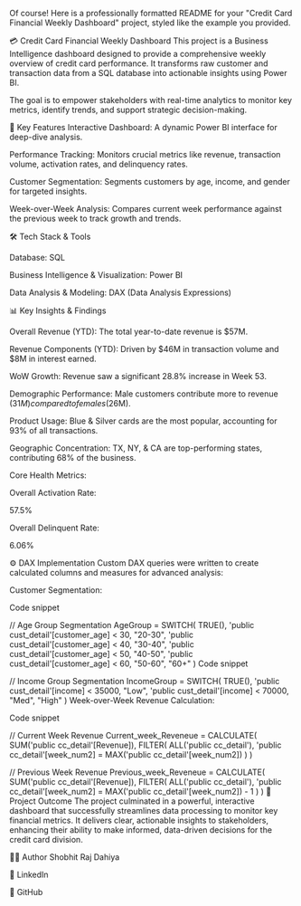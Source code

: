 Of course! Here is a professionally formatted README for your "Credit Card Financial Weekly Dashboard" project, styled like the example you provided.

💳 Credit Card Financial Weekly Dashboard
This project is a Business Intelligence dashboard designed to provide a comprehensive weekly overview of credit card performance. It transforms raw customer and transaction data from a SQL database into actionable insights using Power BI.

The goal is to empower stakeholders with real-time analytics to monitor key metrics, identify trends, and support strategic decision-making.

🚀 Key Features
Interactive Dashboard: A dynamic Power BI interface for deep-dive analysis.


Performance Tracking: Monitors crucial metrics like revenue, transaction volume, activation rates, and delinquency rates.



Customer Segmentation: Segments customers by age, income, and gender for targeted insights.




Week-over-Week Analysis: Compares current week performance against the previous week to track growth and trends.


🛠️ Tech Stack & Tools

Database: SQL 


Business Intelligence & Visualization: Power BI 


Data Analysis & Modeling: DAX (Data Analysis Expressions) 


📊 Key Insights & Findings

Overall Revenue (YTD): The total year-to-date revenue is $57M.


Revenue Components (YTD): Driven by $46M in transaction volume and $8M in interest earned.


WoW Growth: Revenue saw a significant 28.8% increase in Week 53.


Demographic Performance: Male customers contribute more to revenue ($31M) compared to females ($26M).


Product Usage: Blue & Silver cards are the most popular, accounting for 93% of all transactions.


Geographic Concentration: TX, NY, & CA are top-performing states, contributing 68% of the business.

Core Health Metrics:

Overall Activation Rate: 

57.5% 

Overall Delinquent Rate: 

6.06% 

⚙️ DAX Implementation
Custom DAX queries were written to create calculated columns and measures for advanced analysis:

Customer Segmentation:

Code snippet

// Age Group Segmentation
AgeGroup = SWITCH(
    TRUE(),
    'public cust_detail'[customer_age] < 30, "20-30",
    'public cust_detail'[customer_age] < 40, "30-40",
    'public cust_detail'[customer_age] < 50, "40-50",
    'public cust_detail'[customer_age] < 60, "50-60",
    "60+"
)
Code snippet

// Income Group Segmentation
IncomeGroup = SWITCH(
    TRUE(),
    'public cust_detail'[income] < 35000, "Low",
    'public cust_detail'[income] < 70000, "Med",
    "High"
)
Week-over-Week Revenue Calculation:

Code snippet

// Current Week Revenue
Current_week_Reveneue = CALCULATE(
    SUM('public cc_detail'[Revenue]),
    FILTER(
        ALL('public cc_detail'),
        'public cc_detail'[week_num2] = MAX('public cc_detail'[week_num2])
    )
)

// Previous Week Revenue
Previous_week_Reveneue = CALCULATE(
    SUM('public cc_detail'[Revenue]),
    FILTER(
        ALL('public cc_detail'),
        'public cc_detail'[week_num2] = MAX('public cc_detail'[week_num2]) - 1
    )
)
🎯 Project Outcome
The project culminated in a powerful, interactive dashboard that successfully streamlines data processing to monitor key financial metrics. It delivers clear, actionable insights to stakeholders, enhancing their ability to make informed, data-driven decisions for the credit card division.


👨‍💻 Author
Shobhit Raj Dahiya

💼 LinkedIn

📂 GitHub
